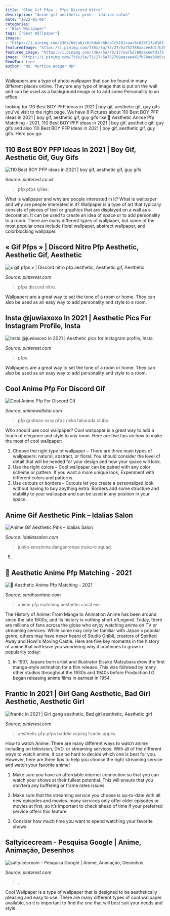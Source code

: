 ```yaml
---
title: "Blue Gif Pfps - Pfps Discord Nitro"
description: "Anime gif aesthetic pink – idalias salon"
date: "2022-01-06"
categories:
- "Best Wallpaper"
tags: ["Best Wallpaper"]
images:
- "https://i.pinimg.com/236x/6d/ab/c6/6dabc6bca7c5181caac0c026f1fad181.jpg"
featuredImage: "https://i.pinimg.com/736x/5a/75/27/5a752788aacee4d1fb7bee96e5cad37a.jpg"
featured_image: "https://i.pinimg.com/736x/5a/75/27/5a752788aacee4d1fb7bee96e5cad37a.jpg"
image: "https://i.pinimg.com/736x/5a/75/27/5a752788aacee4d1fb7bee96e5cad37a.jpg"
ShowToc: true
author: "Ms. Myrtice Hoeger MD"
---
```





Wallpapers are a type of photo wallpaper that can be found in many different places online. They are any type of image that is put on the wall and can be used as a background image or to add some Personality to an office.

	

		
looking for 110 Best BOY PFP ideas in 2021 | boy gif, aesthetic gif, guy gifs you've visit to the right page. We have 8 Pictures about 110 Best BOY PFP ideas in 2021 | boy gif, aesthetic gif, guy gifs like 🖤 Aesthetic Anime Pfp Matching - 2021, 110 Best BOY PFP ideas in 2021 | boy gif, aesthetic gif, guy gifs and also 110 Best BOY PFP ideas in 2021 | boy gif, aesthetic gif, guy gifs. Here you go:
		
    
## 110 Best BOY PFP Ideas In 2021 | Boy Gif, Aesthetic Gif, Guy Gifs

<img loading=lazy src="https://i.pinimg.com/236x/6d/ab/c6/6dabc6bca7c5181caac0c026f1fad181.jpg" onerror="this.onerror=null;this.src='https://tse3.mm.bing.net/th?id=OIP.GtEMbbwGH1npn7e6oothwwAAAA&amp;pid=15.1';" alt="110 Best BOY PFP ideas in 2021 | boy gif, aesthetic gif, guy gifs">

_Source: pinterest.co.uk_

>pfp pfps lylies. 

	

What is wallpaper and why are people interested in it?
What is wallpaper and why are people interested in it?
Wallpaper is a type of art that typically consists of pieces of text or graphics that are displayed on a wall as a decoration. It can be used to create an idea of space or to add personality to a room. There are many different types of wallpaper, but some of the most popular ones include floral wallpaper, abstract wallpaper, and colorblocking wallpaper.

    
## « Gif Pfps » | Discord Nitro Pfp Aesthetic, Aesthetic Gif, Aesthetic

<img loading=lazy src="https://i.pinimg.com/736x/5a/75/27/5a752788aacee4d1fb7bee96e5cad37a.jpg" onerror="this.onerror=null;this.src='https://tse1.mm.bing.net/th?id=OIP.XyDRS5lTtDWDj_gogPmuGwAAAA&amp;pid=15.1';" alt="« gif pfps » | Discord nitro pfp aesthetic, Aesthetic gif, Aesthetic">

_Source: pinterest.com_

>pfps discord nitro. 

	

Wallpapers are a great way to set the tone of a room or home. They can also be used as an easy way to add personality and style to a room.

    
## Insta @juwiaxoxo In 2021 | Aesthetic Pics For Instagram Profile, Insta

<img loading=lazy src="https://i.pinimg.com/736x/4e/ff/d5/4effd5f8f0f41c224da8abf81470c708.jpg" onerror="this.onerror=null;this.src='https://tse1.mm.bing.net/th?id=OIP.XiFTXgwtrTO-YNSrFVvjrwHaL2&amp;pid=15.1';" alt="Insta @juwiaxoxo in 2021 | Aesthetic pics for instagram profile, Insta">

_Source: pinterest.com_

>pfps. 

	

Wallpapers are a great way to set the tone of a room or home. They can also be used as an easy way to add personality and style to a room.

    
## Cool Anime Pfp For Discord Gif

<img loading=lazy src="https://i.pinimg.com/originals/60/80/4d/60804d9b3b3dde2707e7d8820c68beb9.gif" onerror="this.onerror=null;this.src='https://tse1.mm.bing.net/th?id=OIP.RF25ZFzcuL_f-1EISevmjAHaEN&amp;pid=15.1';" alt="Cool Anime Pfp For Discord Gif">

_Source: animewallstar.com_

>pfp gridman ssss pfps rikka takarada clubs. 

	

Who should use cool wallpaper?
Cool wallpaper is a great way to add a touch of elegance and style to any room. Here are five tips on how to make the most of cool wallpaper: 
1) Choose the right type of wallpaper – There are three main types of wallpapers: natural, abstract, or floral. You should consider the level of detail that will be needed for your design and how your space will look. 
2) Use the right colors – Cool wallpaper can be paired with any color scheme or pattern. If you want a more unique look, Experiment with different colors and patterns. 
3) Use cutouts or borders – Cutouts let you create a personalized look without having to buy anything extra. Borders add some structure and stability to your wallpaper and can be used in any position in your space.

    
## Anime Gif Aesthetic Pink – Idalias Salon

<img loading=lazy src="https://i.pinimg.com/originals/6b/24/be/6b24bea2c8ac982dbd9006a630dfa9d3.gif" onerror="this.onerror=null;this.src='https://tse1.mm.bing.net/th?id=OIP._m6-zX1KIBiZ1_nDd0TUuAHaE_&amp;pid=15.1';" alt="Anime Gif Aesthetic Pink – Idalias Salon">

_Source: idaliassalon.com_

>junko enoshima danganronpa mukuro squad. 

	

5.

    
## 🖤 Aesthetic Anime Pfp Matching - 2021

<img loading=lazy src="https://i.pinimg.com/originals/cd/39/cd/cd39cdea51ebc3bc65dea7ca20868cfb.jpg" onerror="this.onerror=null;this.src='https://tse4.mm.bing.net/th?id=OIP.w8RdNroPk5WITmcuFegaWQHaHa&amp;pid=15.1';" alt="🖤 Aesthetic Anime Pfp Matching - 2021">

_Source: sarahsoriano.com_

>anime pfp matching aesthetic casal em. 

	

The History of Anime: From Manga to Animation
Anime has been around since the late 1800s, and its history is nothing short ofLegend. Today, there are millions of fans across the globe who enjoy watching anime on TV or streaming services. While some may only be familiar with Japan's popular genre, others may have never heard of Studio Ghibli, creators of Spirited Away and Howl's Moving Castle. Here are five key moments in the history of anime that will leave you wondering why it continues to grow in popularity today:
1) In 1907, Japans born artist and illustrator Eisuke Matsubara drew the first manga-style animation for a film release. This was followed by many other studios throughout the 1930s and 1940s before Production I.G began releasing anime films in earnest in 1954.

    
## Frantic In 2021 | Girl Gang Aesthetic, Bad Girl Aesthetic, Aesthetic Girl

<img loading=lazy src="https://i.pinimg.com/736x/f1/e2/b1/f1e2b1323b6bbd4ed7e0702ddef04279.jpg" onerror="this.onerror=null;this.src='https://tse4.mm.bing.net/th?id=OIP.XS11Vv6sYwCSHa02HuRT5AAAAA&amp;pid=15.1';" alt="frantic in 2021 | Girl gang aesthetic, Bad girl aesthetic, Aesthetic girl">

_Source: pinterest.com_

>aesthetic pfp pfps baddie vaping frantic applis. 

	

How to watch Anime: There are many different ways to watch anime including on television, DVD, or streaming services.
With all of the different ways to watch anime, it can be hard to decide which one is best for you. However, here are three tips to help you choose the right streaming service and watch your favorite anime!
1. Make sure you have an affordable internet connection so that you can watch your shows at their fullest potential. This will ensure that you don’tera any buffering or frame rates issues.

2. Make sure that the streaming service you choose is up-to-date with all new episodes and movies. many services only offer older episodes or movies at first, so it’s important to check ahead of time if your preferred service offers this feature.

3. Consider how much time you want to spend watching your favorite shows.

    
## Saltyicecream - Pesquisa Google | Anime, Animação, Desenhos

<img loading=lazy src="https://i.pinimg.com/736x/cb/2e/5c/cb2e5c3511f5174777aca577de6e9b94.jpg" onerror="this.onerror=null;this.src='https://tse4.mm.bing.net/th?id=OIP.ze1VU67ed4-_Q7TgqlX4JwAAAA&amp;pid=15.1';" alt="saltyicecream - Pesquisa Google | Anime, Animação, Desenhos">

_Source: pinterest.com_

>. 

	

Cool Wallpaper is a type of wallpaper that is designed to be aesthetically pleasing and easy to use. There are many different types of cool wallpaper available, so it is important to find the one that will best suit your needs and style.

